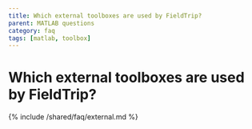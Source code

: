 ```yaml
---
title: Which external toolboxes are used by FieldTrip?
parent: MATLAB questions
category: faq
tags: [matlab, toolbox]
---
```


# Which external toolboxes are used by FieldTrip?

{% include /shared/faq/external.md %}
